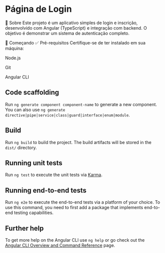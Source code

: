 # Página de Login

📌 Sobre
Este projeto é um aplicativo simples de login e inscrição, desenvolvido com Angular (TypeScript) e integração com backend. O objetivo é demonstrar um sistema de autenticação completo.

🚀 Começando
✅ Pré-requisitos
Certifique-se de ter instalado em sua máquina:

Node.js

Git

Angular CLI

## Code scaffolding

Run `ng generate component component-name` to generate a new component. You can also use `ng generate directive|pipe|service|class|guard|interface|enum|module`.

## Build

Run `ng build` to build the project. The build artifacts will be stored in the `dist/` directory.

## Running unit tests

Run `ng test` to execute the unit tests via [Karma](https://karma-runner.github.io).

## Running end-to-end tests

Run `ng e2e` to execute the end-to-end tests via a platform of your choice. To use this command, you need to first add a package that implements end-to-end testing capabilities.

## Further help

To get more help on the Angular CLI use `ng help` or go check out the [Angular CLI Overview and Command Reference](https://angular.io/cli) page.
